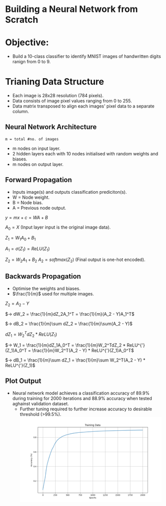 # Building a Neural Network from Scratch

# Objective:
- Build a 10-class classifier to identify MNIST images of handwritten digits ranign from 0 to 9.

# Trianing Data Structure
- Each image is 28x28 resolution (784 pixels).
- Data consists of image pixel values ranging from 0 to 255.
- Data matrix transposed to align each images' pixel data to a separate column.

## Neural Network Architecture
```
m = total #no. of images
```
- m nodes on input layer.
- 2 hidden layers each with 10 nodes initialised with random weights and biases.
- m nodes on output layer.

## Forward Propagation
- Inputs image(s) and outputs classification prediciton(s).
- W = Node weight.
- B = Node bias.
- A = Previous node output.

$y = mx + c = WA + B$

$A_0 = X$ (Input layer input is the original image data).

$Z_1 = W_1A_0 + B_1$

$A_1 = \sigma(Z_1) = ReLU(Z_1)$

$Z_2 = W_2A_1 + B_2$
$A_2 = softmax(Z_2)$ (Final output is one-hot encoded).

## Backwards Propagation
- Optimise the weights and biases.
- $\frac{1}{m}$ used for multiple images.

$Z_2 = A_2 - Y$

$-> dW_2 = \frac{1}{m}dZ_2A_1^T = \frac{1}{m}(A_2 - Y)A_1^T$

$-> dB_2 = \frac{1}{m}\sum dZ_2 = \frac{1}{m}\sum(A_2 - Y)$

$dZ_1 = W_2^TdZ_2 * ReLU(Z_1)$

$-> W_1 = \frac{1}{m}dZ_1A_0^T = \frac{1}{m}W_2^TdZ_2 * ReLU^{'}(Z_1)A_0^T = \frac{1}{m}W_2^T(A_2 - Y) * ReLU^{'}(Z_1)A_0^T$

$-> dB_1 = \frac{1}{m}\sum dZ_1 = \frac{1}{m}\sum W_2^T(A_2 - Y) * ReLU^{'}(Z_1)$

## Plot Output
- Neural network model achieves a classification accuracy of 89.9% during training for 2000 iterations and 88.9% accuracy when tested aghainst validation dataset.
  - Further tuning required to further increase accuracy to desirable threshold (>99.5%). 
![Training Accuracy Plot](https://github.com/SeventhDream/Neural_Network/blob/main/training_plot.png?raw=true)


